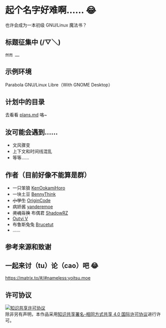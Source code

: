 # 起个名字好难啊…… 😂

也许会成为一本初级 GNU/Linux 魔法书？

## 标题征集中 (/▽＼)

    然而 ……

## 示例环境

Parabola GNU/Linux Libre（With GNOME Desktop）

## 计划中的目录

去看看 [plans.md](plans.md) 咯~

## 汝可能会遇到……

* 文风骤变
* 上下文和时间线混乱
* 等等……

## 作者（目前好像不能算是群）

* 一只笨狼 [KenOokamiHoro](https://github.com/KenOokamiHoro)
* 一块土豆 [BennyThink](https://github.com/BennyThink)
* <del>小学生</del> [OriginCode](https://github.com/OriginCode)
* 病娇酱 [yanderemoe](https://github.com/yanderemoe)
* <del>灵魂互换</del> 布偶君 [ShadowRZ](https://github.com/ShadowRZ)
* [Outvi V](https://github.com/outloudvi) 
* 布鲁斯兔兔 [Brucetut](https://github.com/BruceZhang1993)
* ……

## 参考来源和致谢


## 一起来讨（tu）论（cao）吧 😂

https://matrix.to/#/#nameless:yoitsu.moe

## 许可协议

<a rel="license" href="http://creativecommons.org/licenses/by-sa/4.0/"><img alt="知识共享许可协议" style="border-width:0" src="https://i.creativecommons.org/l/by-sa/4.0/80x15.png" /></a><br />除非另有声明，本作品采用<a rel="license" href="http://creativecommons.org/licenses/by-sa/4.0/">知识共享署名-相同方式共享 4.0 国际许可协议</a>进行许可。

